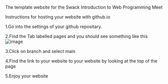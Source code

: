 The template website for the Swack Introduction to Web Programming Meet

Instructions for hosting your website with github.io

1.Go into the settings of your github repositary.

2.Find the Tab labelled pages and you should see something like this
![image](https://github.com/user-attachments/assets/33966f02-8b9e-462c-be07-aee3aa16749b)

3.Click on branch and select main

4.Find the link to your website to your website by looking at the top of the page

5.Enjoy your website 
